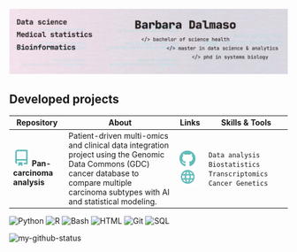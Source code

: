![Unknown](https://raw.githubusercontent.com/barbaradalmaso/barbaradalmaso/refs/heads/main/header.jpg)

## Developed projects
| Repository | About | Links | Skills & Tools
| -----------| ------- | ----- | ------------- |
| [![repoicon](repo-icon.svg)](https://github.com/barbaradalmaso/PTAFR-carcinoma-analysis) **Pan-carcinoma analysis** |Patient-driven multi-omics and clinical data integration project using the Genomic Data Commons (GDC) cancer database to compare multiple carcinoma subtypes with AI and statistical modeling. | [![giticon](github-icon.svg)](https://github.com/barbaradalmaso/PTAFR-carcinoma-analysis) [![webicon](web-icon.svg)](https://www.sciencedirect.com/science/article/pii/S0014482725002435) | `Data analysis` `Biostatistics` `Transcriptomics` `Cancer Genetics` |

![Python](https://img.shields.io/badge/-Python-2C3038?&logo=python&logoColor=62BBB9)
![R](https://img.shields.io/badge/-R-2C3038?&logo=R&logoColor=62BBB9)
![Bash](https://img.shields.io/badge/-Bash-2C3038?&logo=linux&logoColor=62BBB9)
![HTML](https://img.shields.io/badge/-HTML/CSS-2C3038?&logo=html5&logoColor=62BBB9)
![Git](https://img.shields.io/badge/-Git-2C3038?&logo=git&logoColor=62BBB9)
![SQL](https://img.shields.io/badge/-SQL-2C3038?&logo=sqlite&logoColor=62BBB9)

![my-github-status](https://github-readme-stats.vercel.app/api?username=barbaradalmaso&hide_rank=true&show_icons=true&text_bold=false&bg_color=2C3038&icon_color=62BBB9&title_color=cdd9e5&text_color=cdd9e5&border_color=3d444d&hide=prs,issues,contribs&hide_title=true)

